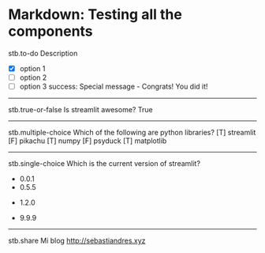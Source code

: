 # Markdown: Testing all the components

stb.to-do
Description
- [x] option 1
- [ ] option 2
- [ ] option 3
success: Special message - Congrats! You did it!

---

stb.true-or-false
Is streamlit awesome?
True

---

stb.multiple-choice
Which of the following are python libraries?
[T] streamlit
[F] pikachu
[T] numpy
[F] psyduck
[T] matplotlib

---

stb.single-choice
Which is the current version of streamlit?
- 0.0.1
- 0.5.5
+ 1.2.0
- 9.9.9

---

stb.share
Mi blog
http://sebastiandres.xyz
